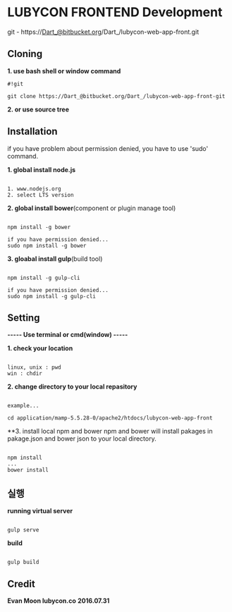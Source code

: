 # LUBYCON FRONTEND Development
git - https://Dart_@bitbucket.org/Dart_/lubycon-web-app-front.git

## Cloning

**1. use bash shell or window command**
```
#!git

git clone https://Dart_@bitbucket.org/Dart_/lubycon-web-app-front-git
```
**2. or use source tree**


## Installation
if you have problem about permission denied, you have to use 'sudo' command.

**1. global install node.js**

```

1. www.nodejs.org
2. select LTS version
```


**2. global install bower**(component or plugin manage tool)

```

npm install -g bower

if you have permission denied...
sudo npm install -g bower
```



**3. gloabal install gulp**(build tool)

```

npm install -g gulp-cli

if you have permission denied...
sudo npm install -g gulp-cli
```


## Setting
**----- Use terminal or cmd(window) -----**

**1. check your location**

```

linux, unix : pwd
win : chdir
```

**2. change directory to your local repasitory**

```

example...

cd application/mamp-5.5.28-0/apache2/htdocs/lubycon-web-app-front
```

**3. install local npm and bower
npm and bower will install pakages in pakage.json and bower json to your local directory.


```

npm install
...
bower install
```



## 실행

**running virtual server**

```

gulp serve
```

**build**

```

gulp build
```


## Credit

**Evan Moon lubycon.co**
**2016.07.31**